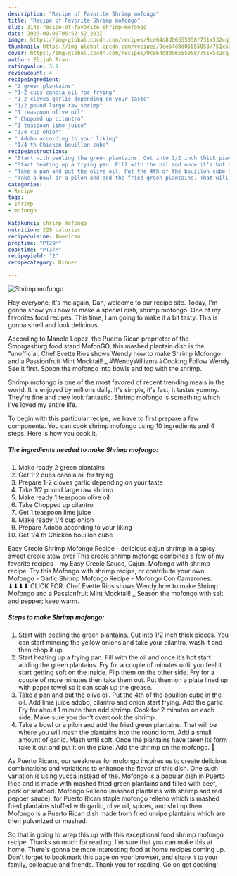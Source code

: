 ```yaml
---
description: "Recipe of Favorite Shrimp mofongo"
title: "Recipe of Favorite Shrimp mofongo"
slug: 3146-recipe-of-favorite-shrimp-mofongo
date: 2020-09-08T05:52:52.203Z
image: https://img-global.cpcdn.com/recipes/9ce64d8d06555058/751x532cq70/shrimp-mofongo-recipe-main-photo.jpg
thumbnail: https://img-global.cpcdn.com/recipes/9ce64d8d06555058/751x532cq70/shrimp-mofongo-recipe-main-photo.jpg
cover: https://img-global.cpcdn.com/recipes/9ce64d8d06555058/751x532cq70/shrimp-mofongo-recipe-main-photo.jpg
author: Elijah Tran
ratingvalue: 3.9
reviewcount: 4
recipeingredient:
- "2 green plantains"
- "1-2 cups canola oil for frying"
- "1-2 cloves garlic depending on your taste"
- "1/2 pound large raw shrimp"
- "1 teaspoon olive oil"
- " Chopped up cilantro"
- "1 teaspoon lime juice"
- "1/4 cup onion"
- " Adobo according to your liking"
- "1/4 th Chicken bouillon cube"
recipeinstructions:
- "Start with peeling the green plantains. Cut into 1/2 inch thick pieces. You can start mincing the yellow onions and take your cilantro, wash it and then chop it up."
- "Start heating up a frying pan. Fill with the oil and once it’s hot start adding the green plantains. Fry for a couple of minutes until you feel it start getting soft on the inside. Flip them on the other side. Fry for a couple of more minutes then take them out. Put them on a plate lined up with paper towel so it can soak up the grease."
- "Take a pan and put the olive oil. Put the 4th of the bouillon cube in the oil. Add lime juice adobo, cilantro and onion start frying. Add the garlic. Fry for about 1 minute then add shrimp. Cook for 2 minutes on each side. Make sure you don’t overcook the shrimp."
- "Take a bowl or a pilon and add the fried green plantains. That will be where you will mash the plantains into the round form. Add a small amount of garlic. Mash until soft. Once the plantains have taken its form take it out and put it on the plate. Add the shrimp on the mofongo. 🙂"
categories:
- Recipe
tags:
- shrimp
- mofongo

katakunci: shrimp mofongo 
nutrition: 229 calories
recipecuisine: American
preptime: "PT29M"
cooktime: "PT37M"
recipeyield: "2"
recipecategory: Dinner

---
```



![Shrimp mofongo](https://img-global.cpcdn.com/recipes/9ce64d8d06555058/751x532cq70/shrimp-mofongo-recipe-main-photo.jpg)

Hey everyone, it's me again, Dan, welcome to our recipe site. Today, I'm gonna show you how to make a special dish, shrimp mofongo. One of my favorites food recipes. This time, I am going to make it a bit tasty. This is gonna smell and look delicious.

According to Manolo Lopez, the Puerto Rican proprietor of the Smorgasburg food stand MofonGO, this mashed plantain dish is the &#34;unofficial. Chef Evette Rios shows Wendy how to make Shrimp Mofongo and a Passionfruit Mint Mocktail! _ #WendyWilliams #Cooking Follow Wendy See it first. Spoon the mofongo into bowls and top with the shrimp.

Shrimp mofongo is one of the most favored of recent trending meals in the world. It is enjoyed by millions daily. It's simple, it's fast, it tastes yummy. They're fine and they look fantastic. Shrimp mofongo is something which I've loved my entire life.


To begin with this particular recipe, we have to first prepare a few components. You can cook shrimp mofongo using 10 ingredients and 4 steps. Here is how you cook it.

<!--inarticleads1-->

##### The ingredients needed to make Shrimp mofongo:

1. Make ready 2 green plantains
1. Get 1-2 cups canola oil for frying
1. Prepare 1-2 cloves garlic depending on your taste
1. Take 1/2 pound large raw shrimp
1. Make ready 1 teaspoon olive oil
1. Take  Chopped up cilantro
1. Get 1 teaspoon lime juice
1. Make ready 1/4 cup onion
1. Prepare  Adobo according to your liking
1. Get 1/4 th Chicken bouillon cube


Easy Creole Shrimp Mofongo Recipe - delicious cajun shrimp in a spicy sweet creole stew over This creole shrimp mofongo combines a few of my favorite recipes - my Easy Creole Sauce, Cajun. Mofongo with shrimp recipe: Try this Mofongo with shrimp recipe, or contribute your own. Mofongo - Garlic Shrimp Mofongo Recipe - Mofongo Con Camarones: ⬇⬇⬇⬇ CLICK FOR. Chef Evette Rios shows Wendy how to make Shrimp Mofongo and a Passionfruit Mint Mocktail! _ Season the mofongo with salt and pepper; keep warm. 

<!--inarticleads2-->

##### Steps to make Shrimp mofongo:

1. Start with peeling the green plantains. Cut into 1/2 inch thick pieces. You can start mincing the yellow onions and take your cilantro, wash it and then chop it up.
1. Start heating up a frying pan. Fill with the oil and once it’s hot start adding the green plantains. Fry for a couple of minutes until you feel it start getting soft on the inside. Flip them on the other side. Fry for a couple of more minutes then take them out. Put them on a plate lined up with paper towel so it can soak up the grease.
1. Take a pan and put the olive oil. Put the 4th of the bouillon cube in the oil. Add lime juice adobo, cilantro and onion start frying. Add the garlic. Fry for about 1 minute then add shrimp. Cook for 2 minutes on each side. Make sure you don’t overcook the shrimp.
1. Take a bowl or a pilon and add the fried green plantains. That will be where you will mash the plantains into the round form. Add a small amount of garlic. Mash until soft. Once the plantains have taken its form take it out and put it on the plate. Add the shrimp on the mofongo. 🙂


As Puerto Ricans, our weakness for mofongo inspires us to create delicious combinations and variations to enhance the flavor of this dish. One such variation is using yucca instead of the. Mofongo is a popular dish in Puerto Rico and is made with mashed fried green plantains and filled with beef, pork or seafood. Mofongo Relleno (mashed plantains with shrimp and red pepper sauce). for Puerto Rican staple mofongo relleno which is mashed fried plantains stuffed with garlic, olive oil, spices, and shrimp then. Mofongo is a Puerto Rican dish made from fried unripe plantains which are then pulverized or mashed. 

So that is going to wrap this up with this exceptional food shrimp mofongo recipe. Thanks so much for reading. I'm sure that you can make this at home. There's gonna be more interesting food at home recipes coming up. Don't forget to bookmark this page on your browser, and share it to your family, colleague and friends. Thank you for reading. Go on get cooking!
